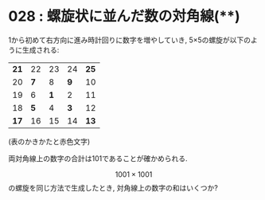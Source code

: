# 028 : 螺旋状に並んだ数の対角線\(\*\*\)

1から初めて右方向に進み時計回りに数字を増やしていき, 5×5の螺旋が以下のように生成される:

|  |  |  |  |  |
| :--- | :--- | :--- | :--- | :--- |
| **21** | 22 | 23 | 24 | **25** |
| 20 | **7** | 8 | **9** | 10 |
| 19 | 6 | **1** | 2 | 11 |
| 18 | **5** | 4 | **3** | 12 |
| **17** | 16 | 15 | 14 | **13** |

\(表のかきかたと赤色文字\)

両対角線上の数字の合計は101であることが確かめられる.

$$1001×1001$$の螺旋を同じ方法で生成したとき, 対角線上の数字の和はいくつか?

